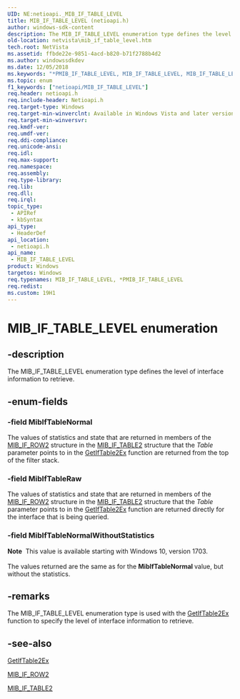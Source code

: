 ```yaml
---
UID: NE:netioapi._MIB_IF_TABLE_LEVEL
title: MIB_IF_TABLE_LEVEL (netioapi.h)
author: windows-sdk-content
description: The MIB_IF_TABLE_LEVEL enumeration type defines the level of interface information to retrieve.
old-location: netvista\mib_if_table_level.htm
tech.root: NetVista
ms.assetid: ffbde22e-9851-4acd-b820-b71f2788b4d2
ms.author: windowssdkdev
ms.date: 12/05/2018
ms.keywords: "*PMIB_IF_TABLE_LEVEL, MIB_IF_TABLE_LEVEL, MIB_IF_TABLE_LEVEL enumeration [Network Drivers Starting with Windows Vista], MibIfTableNormal, MibIfTableNormalWithoutStatistics, MibIfTableRaw, PMIB_IF_TABLE_LEVEL, PMIB_IF_TABLE_LEVEL enumeration pointer [Network Drivers Starting with Windows Vista], _MIB_IF_TABLE_LEVEL, _MIB_IF_TABLE_LEVEL enumeration [Network Drivers Starting with Windows Vista], iphelper_5f6cb0fa-b27b-45b6-882c-bb9852020775.xml, netioapi/MibIfTableNormal, netioapi/MibIfTableNormalWithoutStatistics, netioapi/MibIfTableRaw, netioapi/PMIB_IF_TABLE_LEVEL, netioapi/_MIB_IF_TABLE_LEVEL, netvista.mib_if_table_level"
ms.topic: enum
f1_keywords: ["netioapi/MIB_IF_TABLE_LEVEL"]
req.header: netioapi.h
req.include-header: Netioapi.h
req.target-type: Windows
req.target-min-winverclnt: Available in Windows Vista and later versions of the Windows operating   systems.
req.target-min-winversvr: 
req.kmdf-ver: 
req.umdf-ver: 
req.ddi-compliance: 
req.unicode-ansi: 
req.idl: 
req.max-support: 
req.namespace: 
req.assembly: 
req.type-library: 
req.lib: 
req.dll: 
req.irql: 
topic_type:
 - APIRef
 - kbSyntax
api_type:
 - HeaderDef
api_location:
 - netioapi.h
api_name:
 - MIB_IF_TABLE_LEVEL
product: Windows
targetos: Windows
req.typenames: MIB_IF_TABLE_LEVEL, *PMIB_IF_TABLE_LEVEL
req.redist: 
ms.custom: 19H1
---
```


# MIB_IF_TABLE_LEVEL enumeration


## -description


The MIB_IF_TABLE_LEVEL enumeration type defines the level of interface information to
  retrieve.


## -enum-fields




### -field MibIfTableNormal

The values of statistics and state that are returned in members of the 
     <a href="https://docs.microsoft.com/previous-versions/windows/hardware/drivers/ff559214(v=vs.85)">MIB_IF_ROW2</a> structure in the 
     <a href="https://docs.microsoft.com/previous-versions/windows/hardware/drivers/ff559224(v=vs.85)">MIB_IF_TABLE2</a> structure that the 
     <i>Table</i> parameter points to in the 
     <a href="https://docs.microsoft.com/previous-versions/windows/hardware/drivers/ff552528(v=vs.85)">GetIfTable2Ex</a> function are returned from
     the top of the filter stack.


### -field MibIfTableRaw

The values of statistics and state that are returned in members of the 
     <a href="https://docs.microsoft.com/previous-versions/windows/hardware/drivers/ff559214(v=vs.85)">MIB_IF_ROW2</a> structure in the 
     <a href="https://docs.microsoft.com/previous-versions/windows/hardware/drivers/ff559224(v=vs.85)">MIB_IF_TABLE2</a> structure that the 
     <i>Table</i> parameter points to in the 
     <a href="https://docs.microsoft.com/previous-versions/windows/hardware/drivers/ff552528(v=vs.85)">GetIfTable2Ex</a> function are returned
     directly for the interface that is being queried.


### -field MibIfTableNormalWithoutStatistics

<div class="alert"><b>Note</b>  This value is available starting with Windows 10, version 1703.</div>
<div> </div>
The values returned are the same as for the <b>MibIfTableNormal </b> value, but without the statistics.


## -remarks



The MIB_IF_TABLE_LEVEL enumeration type is used with the 
    <a href="https://docs.microsoft.com/previous-versions/windows/hardware/drivers/ff552528(v=vs.85)">GetIfTable2Ex</a> function to specify the level
    of interface information to retrieve.




## -see-also




<a href="https://docs.microsoft.com/previous-versions/windows/hardware/drivers/ff552528(v=vs.85)">GetIfTable2Ex</a>



<a href="https://docs.microsoft.com/previous-versions/windows/hardware/drivers/ff559214(v=vs.85)">MIB_IF_ROW2</a>



<a href="https://docs.microsoft.com/previous-versions/windows/hardware/drivers/ff559224(v=vs.85)">MIB_IF_TABLE2</a>
 

 

